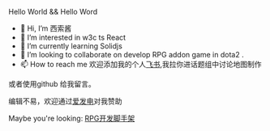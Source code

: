 Hello World && Hello Word

- 👋 Hi, I’m 西索酱
- 👀 I’m interested in w3c ts React
- 🌱 I’m currently learning Solidjs
- 💞️ I’m looking to collaborate on develop RPG addon game in dota2 .
- 📫 How to reach me 
欢迎添加我的个人[飞书](https://www.feishu.cn/invitation/page/add_contact/?token=9fah665e-ee7a-4916-a45d-1693350e39c5&unique_id=fSNYli_1nRgdHKoNPARsJA==),我拉你进话题组中讨论地图制作

或者使用github 给我留言。

编辑不易，欢迎通过[爱发电](https://afdian.net/a/takegine)对我赞助

Maybe you're looking:
[RPG开发脚手架](https://takegine.github.io/AddonUtilDoc/)
